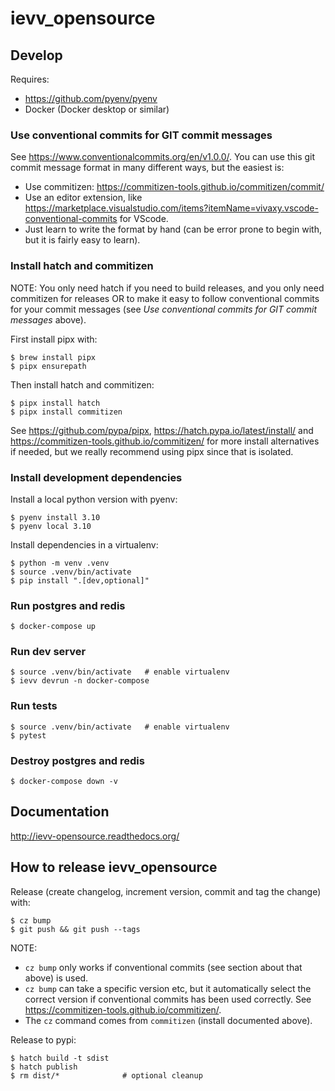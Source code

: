 # ievv_opensource

## Develop
Requires:
- https://github.com/pyenv/pyenv
- Docker (Docker desktop or similar)


### Use conventional commits for GIT commit messages
See https://www.conventionalcommits.org/en/v1.0.0/.
You can use this git commit message format in many different ways, but the easiest is:

- Use commitizen: https://commitizen-tools.github.io/commitizen/commit/
- Use an editor extension, like https://marketplace.visualstudio.com/items?itemName=vivaxy.vscode-conventional-commits for VScode.
- Just learn to write the format by hand (can be error prone to begin with, but it is fairly easy to learn).


### Install hatch and commitizen
NOTE: You only need hatch if you need to build releases, and you
only need commitizen for releases OR to make it easy to follow
conventional commits for your commit messages
(see _Use conventional commits for GIT commit messages_ above).

First install pipx with:
```
$ brew install pipx
$ pipx ensurepath
```

Then install hatch and commitizen:
```
$ pipx install hatch 
$ pipx install commitizen
```

See https://github.com/pypa/pipx, https://hatch.pypa.io/latest/install/
and https://commitizen-tools.github.io/commitizen/ for more install alternatives if
needed, but we really recommend using pipx since that is isolated.


### Install development dependencies

Install a local python version with pyenv:
```
$ pyenv install 3.10
$ pyenv local 3.10
```

Install dependencies in a virtualenv:
```
$ python -m venv .venv
$ source .venv/bin/activate
$ pip install ".[dev,optional]"
```


### Run postgres and redis
```
$ docker-compose up
```

### Run dev server
```
$ source .venv/bin/activate   # enable virtualenv
$ ievv devrun -n docker-compose
```

### Run tests
```
$ source .venv/bin/activate   # enable virtualenv
$ pytest
```


### Destroy postgres and redis
```
$ docker-compose down -v
```


## Documentation
http://ievv-opensource.readthedocs.org/


## How to release ievv_opensource

Release (create changelog, increment version, commit and tag the change) with:
```
$ cz bump
$ git push && git push --tags
```

NOTE:
- ``cz bump`` only works if conventional commits (see section about that above) is used.
- ``cz bump`` can take a specific version etc, but it automatically select the correct version
  if conventional commits has been used correctly. See https://commitizen-tools.github.io/commitizen/.
- The ``cz`` command comes from ``commitizen`` (install documented above).

Release to pypi:
```
$ hatch build -t sdist
$ hatch publish
$ rm dist/*              # optional cleanup
```
